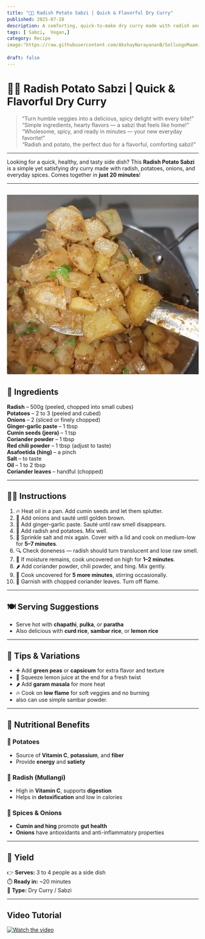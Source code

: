 ```yaml
---
title: "🥔🌿 Radish Potato Sabzi | Quick & Flavorful Dry Curry"
published: 2025-07-28
description: A comforting, quick-to-make dry curry made with radish and potatoes, perfect for chapathi, pulka, or rice. Spiced with Indian flavors, ready in 20 minutes!
tags: [ Sabzi,  Vegan,]
category: Recipe
image:"https://raw.githubusercontent.com/AkshayNarayananB/SollungoMaami/master/images/raddhish%20potato.png" 

draft: false
---
```


# 🥔🌿 Radish Potato Sabzi | Quick & Flavorful Dry Curry

> “Turn humble veggies into a delicious, spicy delight with every bite!”  
> “Simple ingredients, hearty flavors — a sabzi that feels like home!”  
> “Wholesome, spicy, and ready in minutes — your new everyday favorite!”  
> “Radish and potato, the perfect duo for a flavorful, comforting sabzi!”

---

Looking for a quick, healthy, and tasty side dish? This **Radish Potato Sabzi** is a simple yet satisfying dry curry made with radish, potatoes, onions, and everyday spices. Comes together in **just 20 minutes**!

---
![raddhish potato](https://raw.githubusercontent.com/AkshayNarayananB/SollungoMaami/master/images/raddhish%20potato.png)
---

## 🛒 Ingredients

 **Radish** – 500g (peeled, chopped into small cubes)  
 **Potatoes** – 2 to 3 (peeled and cubed)  
 **Onions** – 2 (sliced or finely chopped)  
 **Ginger-garlic paste** – 1 tbsp  
 **Cumin seeds (jeera)** – 1 tsp  
 **Coriander powder** – 1 tbsp  
 **Red chili powder** – 1 tbsp (adjust to taste)  
 **Asafoetida (hing)** – a pinch  
 **Salt** – to taste  
 **Oil** – 1 to 2 tbsp  
 **Coriander leaves** – handful (chopped)

---

## 👩‍🍳 Instructions

1. 🔥 Heat oil in a pan. Add cumin seeds and let them splutter.  
2. 🧅 Add onions and sauté until golden brown.  
3. 🧄 Add ginger-garlic paste. Sauté until raw smell disappears.  
4. 🥔 Add radish and potatoes. Mix well.  
5. 🧂 Sprinkle salt and mix again. Cover with a lid and cook on medium-low for **5–7 minutes**.  
6. 🔍 Check doneness — radish should turn translucent and lose raw smell.  
7. 💨 If moisture remains, cook uncovered on high for **1–2 minutes**.  
8. 🌶️ Add coriander powder, chili powder, and hing. Mix gently.  
9. 🍲 Cook uncovered for **5 more minutes**, stirring occasionally.  
10. 🌿 Garnish with chopped coriander leaves. Turn off flame.

---

## 🍽️ Serving Suggestions

- Serve hot with **chapathi**, **pulka**, or **paratha**  
- Also delicious with **curd rice**, **sambar rice**, or **lemon rice**

---

## 🔄 Tips & Variations

- ➕ Add **green peas** or **capsicum** for extra flavor and texture  
- 🍋 Squeeze lemon juice at the end for a fresh twist  
- 🌶️ Add **garam masala** for more heat  
- 🔥 Cook on **low flame** for soft veggies and no burning
- also can use simple sambar powder. 

---

## 🥦 Nutritional Benefits

### 🥔 Potatoes  
- Source of **Vitamin C**, **potassium**, and **fiber**  
- Provide **energy** and **satiety**

### 🌿 Radish (Mullangi)  
- High in **Vitamin C**, supports **digestion**  
- Helps in **detoxification** and low in calories

### 🧄 Spices & Onions  
- **Cumin and hing** promote **gut health**  
- **Onions** have antioxidants and anti-inflammatory properties

---

## 📝 Yield

👉 **Serves:** 3 to 4 people as a side dish  
⏱️ **Ready in:** ~20 minutes  
🥄 **Type:** Dry Curry / Sabzi

---
## Video Tutorial

[![Watch the video](https://img.youtube.com/vi/VIDEO_ID/0.jpg)](https://youtu.be/YMiiFkGihbg?si=GOUdR5fu2L27yom0)
